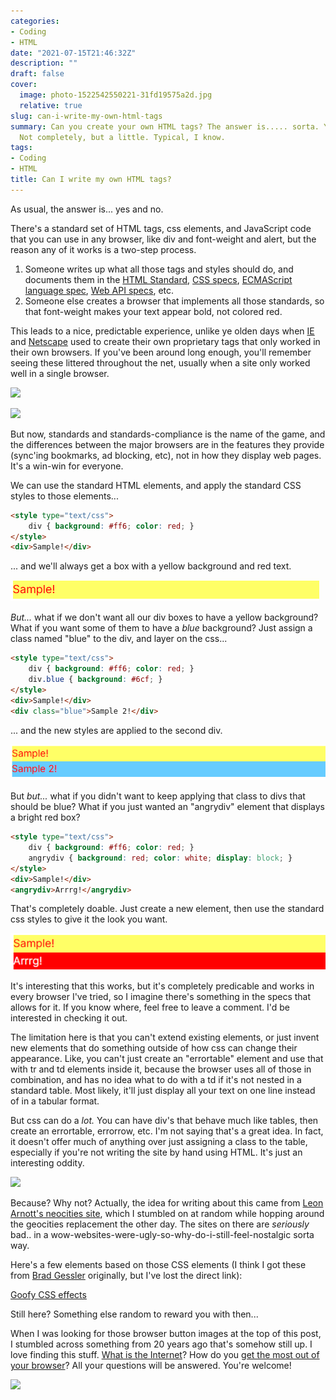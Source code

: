 ```yaml
---
categories:
- Coding
- HTML
date: "2021-07-15T21:46:32Z"
description: ""
draft: false
cover:
  image: photo-1522542550221-31fd19575a2d.jpg
  relative: true
slug: can-i-write-my-own-html-tags
summary: Can you create your own HTML tags? The answer is..... sorta. Yes and no.
  Not completely, but a little. Typical, I know.
tags:
- Coding
- HTML
title: Can I write my own HTML tags?
---
```

As usual, the answer is... yes and no.

There's a standard set of HTML tags, css elements, and JavaScript code that you can use in any browser, like div and font-weight and alert, but the reason any of it works is a two-step process.

1. Someone writes up what all those tags and styles should do, and documents them in the [HTML Standard](https://html.spec.whatwg.org/), [CSS specs](https://www.w3.org/Style/CSS/specs.en.html), [ECMAScript language spec](https://262.ecma-international.org/12.0/), [Web API specs](https://developer.mozilla.org/en-US/docs/Web/API), etc.
2. Someone else creates a browser that implements all those standards, so that font-weight makes your text appear bold, not colored red.

This leads to a nice, predictable experience, unlike ye olden days when [IE](https://docstore.mik.ua/orelly/web2/wdesign/appd_01.htm) and [Netscape](https://docstore.mik.ua/orelly/web2/wdesign/appd_02.htm) used to create their own proprietary tags that only worked in their own browsers. If you've been around long enough, you'll remember seeing these littered throughout the net, usually when a site only worked well in a single browser.

![](https://grantwinney.com/content/images/2021/07/bvw-ie-4x-1.gif)

![](https://grantwinney.com/content/images/2021/07/image.png)

But now, standards and standards-compliance is the name of the game, and the differences between the major browsers are in the features they provide (sync'ing bookmarks, ad blocking, etc), not in how they display web pages. It's a win-win for everyone.

We can use the standard HTML elements, and apply the standard CSS styles to those elements...

```html
<style type="text/css">
    div { background: #ff6; color: red; }
</style>
<div>Sample!</div>
```

... and we'll always get a box with a yellow background and red text.

![](notification1.png)

_But..._ what if we don't want all our div boxes to have a yellow background? What if you want some of them to have a _blue_ background? Just assign a class named "blue" to the div, and layer on the css...

```html
<style type="text/css">
    div { background: #ff6; color: red; }
    div.blue { background: #6cf; }
</style>
<div>Sample!</div>
<div class="blue">Sample 2!</div>
```

... and the new styles are applied to the second div.

![](notification2.png)

But _but..._ what if you didn't want to keep applying that class to divs that should be blue? What if you just wanted an "angrydiv" element that displays a bright red box?

```html
<style type="text/css">
    div { background: #ff6; color: red; }
    angrydiv { background: red; color: white; display: block; }
</style>
<div>Sample!</div>
<angrydiv>Arrrg!</angrydiv>
```

That's completely doable. Just create a new element, then use the standard css styles to give it the look you want.

![](notification3.png)

It's interesting that this works, but it's completely predicable and works in every browser I've tried, so I imagine there's something in the specs that allows for it. If you know where, feel free to leave a comment. I'd be interested in checking it out.

The limitation here is that you can't extend existing elements, or just invent new elements that do something outside of how css can change their appearance. Like, you can't just create an "errortable" element and use that with tr and td elements inside it, because the browser uses all of those in combination, and has no idea what to do with a td if it's not nested in a standard table. Most likely, it'll just display all your text on one line instead of in a tabular format.

But css can do a _lot._ You can have div's that behave much like tables, then create an errortable, errorrow, etc. I'm not saying that's a great idea. In fact, it doesn't offer much of anything over just assigning a class to the table, especially if you're not writing the site by hand using HTML. It's just an interesting oddity.

![](https://grantwinney.com/content/images/2021/07/image-1.png)

Because? Why not? Actually, the idea for writing about this came from [Leon Arnott's neocities site](https://leonarnott.neocities.org/), which I stumbled on at random while hopping around the geocities replacement the other day. The sites on there are _seriously_ bad.. in a wow-websites-were-ugly-so-why-do-i-still-feel-nostalgic sorta way.

Here's a few elements based on those CSS elements (I think I got these from [Brad Gessler](https://bradgessler.com/) originally, but I've lost the direct link):

[Goofy CSS effects](https://codepen.io/astrangegame/pen/bNVjxmN)

Still here? Something else random to reward you with then...

When I was looking for those browser button images at the top of this post, I stumbled across something from 20 years ago that's somehow still up. I love finding this stuff. [What is the Internet](https://www.thirteen.org/edonline/primer/)? How do you [get the most out of your browser](https://www.thirteen.org/edonline/primer/b_how.html)? All your questions will be answered. You're welcome!

![](https://grantwinney.com/content/images/2021/07/b-ns.gif)
